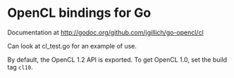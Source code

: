 # OpenCL bindings for Go

Documentation at <http://godoc.org/github.com/jgillich/go-opencl/cl>

Can look at cl_test.go for an example of use.

By default, the OpenCL 1.2 API is exported. To get OpenCL 1.0, set the build tag `cl10`.